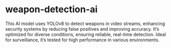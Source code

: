# weapon-detection-ai
This AI model uses YOLOv8 to detect weapons in video streams, enhancing security systems by reducing false positives and improving accuracy. It’s optimized for diverse conditions, ensuring reliable, real-time detection. Ideal for surveillance, it’s tested for high performance in various environments.
